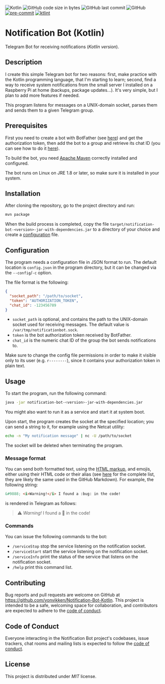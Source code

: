 ![Kotlin](https://img.shields.io/badge/Kotlin-1.4-blue?style=flat&logo=kotlin)
![GitHub code size in bytes](https://img.shields.io/github/languages/code-size/Vonvikken/Notification-Bot-Kotlin)
![GitHub last commit](https://img.shields.io/github/last-commit/Vonvikken/Notification-Bot-Kotlin)
![GitHub](https://img.shields.io/github/license/Vonvikken/Notification-Bot-Kotlin)
[![pre-commit](https://img.shields.io/badge/pre--commit-enabled-brightgreen?logo=pre-commit&logoColor=white)](https://github.com/pre-commit/pre-commit)
[![ktlint](https://img.shields.io/badge/code%20style-%E2%9D%A4-FF4081.svg)](https://ktlint.github.io/)

# Notification Bot (Kotlin)

Telegram Bot for receiving notifications (_Kotlin version_).

## Description

I create this simple Telegram bot for two reasons: first, make practice with the Kotlin programming language, that I'm
starting to learn; second, find a way to receive system notifications from the small server I installed on a Raspberry
Pi at home (backups, package updates...). It's very simple, but I plan to add more features if needed.

This program listens for messages on a UNIX-domain socket, parses them and sends them to a given Telegram group.

## Prerequisites

First you need to create a bot with BotFather
(see [here](https://core.telegram.org/bots#3-how-do-i-create-a-bot)) and get the authorization token, then add the bot
to a group and retrieve its chat ID (you can see how to do
it [here](https://stackoverflow.com/questions/32423837/telegram-bot-how-to-get-a-group-chat-id)).

To build the bot, you need [Apache Maven](https://maven.apache.org/) correctly installed and configured.

The bot runs on Linux on JRE 1.8 or later, so make sure it is installed in your system.

## Installation

After cloning the repository, go to the project directory and run:

```bash
mvn package
```

When the build process is completed, copy the file `target/notification-bot-<version>-jar-with-dependencies.jar` to a
directory of your choice and create a [configuration](#configuration) file.

## Configuration

The program needs a configuration file in JSON format to run. The default location is `config.json` in the program
directory, but it can be changed via the `--config`/`-c` option.

The file format is the following:

```json
{
  "socket_path": "/path/to/socket",
  "token": "AUTHORIZATION_TOKEN",
  "chat_id": -123456789
}
```

* `socket_path` is optional, and contains the path to the UNIX-domain socket used for receiving messages. The default
  value is `/var/tmp/notificationbot.sock`.
* `token` is the bot authorization token received by BotFather.
* `chat_id` is the numeric chat ID of the group the bot sends notifications to.

Make sure to change the config file permissions in order to make it visible only to its user (e.g. `r--------`), since
it contains your authorization token in plain text.

## Usage

To start the program, run the following command:

```bash
java -jar notification-bot-<version>-jar-with-dependencies.jar
```

You might also want to run it as a service and start it at system boot.

Upon start, the program creates the socket at the specified location; you can send a string to it, for example using the
Netcat utility:

```bash
echo -n "My notification message" | nc -U /path/to/socket
```

The socket will be deleted when terminating the program.

### Message format

You can send both formatted text, using the [HTML markup](https://core.telegram.org/bots/api#html-style), and emojis,
either using their HTML code or their alias (see [here](https://github.com/vdurmont/emoji-java/blob/master/EMOJIS.md)
for the complete list, they are likely the same used in the GitHub Markdown). For example, the following string:

```html
&#9888; <i>Warning!</i> I found a :bug: in the code!
```

is rendered in Telegram as follows:

> &#9888; _Warning!_ I found a :bug: in the code!

### Commands
You can issue the following commands to the bot:
* `/serviceStop` stop the service listening on the notification socket.
* `/serviceStart` start the service listening on the notification socket.
* `/serviceInfo` print the status of the service that listens on the notification socket.
* `/help` print this command list.

## Contributing

Bug reports and pull requests are welcome on GitHub at https://github.com/vonvikken/Notification-Bot-Kotlin.
This project is intended to be a safe, welcoming space for collaboration, and contributors are expected to adhere to the
[code of conduct](https://github.com/vonvikken/Notification-Bot-Kotlin/blob/master/CODE_OF_CONDUCT.md).

## Code of Conduct

Everyone interacting in the Notification Bot project's codebases, issue trackers, chat rooms and mailing lists is
expected to follow
the [code of conduct](https://github.com/vonvikken/Notification-Bot-Kotlin/blob/master/CODE_OF_CONDUCT.md).

## License

This project is distributed under _MIT_ license.
